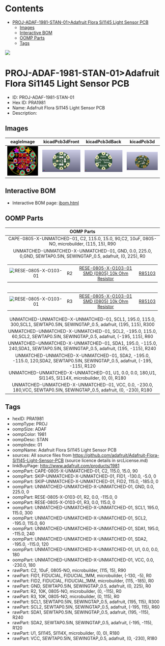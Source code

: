 



Contents
========

* [PROJ-ADAF-1981-STAN-01>Adafruit Flora Si1145 Light Sensor PCB](#proj-adaf-1981-stan-01adafruit-flora-si1145-light-sensor-pcb)
	* [Images](#images)
	* [Interactive BOM](#interactive-bom)
	* [OOMP Parts](#oomp-parts)
	* [Tags](#tags)
  
![][im]
# PROJ-ADAF-1981-STAN-01>Adafruit Flora Si1145 Light Sensor PCB

- ID: PROJ-ADAF-1981-STAN-01
- Hex ID: PRA1981
- Name: Adafruit Flora Si1145 Light Sensor PCB
- Description: 

## Images
  
  

|eagleImage|kicadPcb3dFront|kicadPcb3dBack|kicadPcb3d|
| :---: | :---: | :---: | :---: |
|[![eagleImage](eagleImage_140.png)](eagleImage_600.png)|[![kicadPcb3dFront](kicadPcb3dFront_140.png)](kicadPcb3dFront_600.png)|[![kicadPcb3dBack](kicadPcb3dBack_140.png)](kicadPcb3dBack_600.png)|[![kicadPcb3d](kicadPcb3d_140.png)](kicadPcb3d_600.png)|

## Interactive BOM

- Interactive BOM page: [ibom.html](kicad/bom/ibom.html)

## OOMP Parts
  

|OOMP Parts|
| :---: |
|CAPE-0805-X-UNMATCHED-01, C2, 115.0, 15.0, 90,C2, 10uF, 0805-NO, microbuilder, (115, 15), R90|
|UNMATCHED-UNMATCHED-X-UNMATCHED-01, GND, 0.0, 225.0, 0,GND, SEWTAP0.5IN, SEWINGTAP_0.5, adafruit, (0, 225), R0|
|<table><tr><td>![RESE-0805-X-O103-01](https://raw.githubusercontent.com/oomlout/oomlout_OOMP_parts/main/RESE-0805-X-O103-01/image_140.jpg)</td><td> R2</td><td>[RESE-0805-X-O103-01<br>SMD (0805) 10k Ohm Resistor](https://github.com/oomlout/oomlout_OOMP_parts/tree/main/RESE-0805-X-O103-01/)</td><td>[R85103](https://github.com/oomlout/oomlout_OOMP_parts/tree/main/RESE-0805-X-O103-01/)</td></tr></table>|
|<table><tr><td>![RESE-0805-X-O103-01](https://raw.githubusercontent.com/oomlout/oomlout_OOMP_parts/main/RESE-0805-X-O103-01/image_140.jpg)</td><td> R3</td><td>[RESE-0805-X-O103-01<br>SMD (0805) 10k Ohm Resistor](https://github.com/oomlout/oomlout_OOMP_parts/tree/main/RESE-0805-X-O103-01/)</td><td>[R85103](https://github.com/oomlout/oomlout_OOMP_parts/tree/main/RESE-0805-X-O103-01/)</td></tr></table>|
|UNMATCHED-UNMATCHED-X-UNMATCHED-01, SCL1, 195.0, 115.0, 300,SCL1, SEWTAP0.5IN, SEWINGTAP_0.5, adafruit, (195, 115), R300|
|UNMATCHED-UNMATCHED-X-UNMATCHED-01, SCL2, -195.0, 115.0, 60,SCL2, SEWTAP0.5IN, SEWINGTAP_0.5, adafruit, (-195, 115), R60|
|UNMATCHED-UNMATCHED-X-UNMATCHED-01, SDA1, 195.0, -115.0, 240,SDA1, SEWTAP0.5IN, SEWINGTAP_0.5, adafruit, (195, -115), R240|
|UNMATCHED-UNMATCHED-X-UNMATCHED-01, SDA2, -195.0, -115.0, 120,SDA2, SEWTAP0.5IN, SEWINGTAP_0.5, adafruit, (-195, -115), R120|
|UNMATCHED-UNMATCHED-X-UNMATCHED-01, U1, 0.0, 0.0, 180,U1, SI1145, SI114X, microbuilder, (0, 0), R180|
|UNMATCHED-UNMATCHED-X-UNMATCHED-01, VCC, 0.0, -230.0, 180,VCC, SEWTAP0.5IN, SEWINGTAP_0.5, adafruit, (0, -230), R180|

## Tags

- hexID: PRA1981
- oompType: PROJ
- oompSize: ADAF
- oompColor: 1981
- oompDesc: STAN
- oompIndex: 01
- oompName: Adafruit Flora Si1145 Light Sensor PCB
- sources: All source files from https://github.com/adafruit/Adafruit-Flora-Si1145-Light-Sensor-PCB (source licence details in srcLicense.md)
- linkBuyPage: http://www.adafruit.com/products/1981
- oompPart: CAPE-0805-X-UNMATCHED-01, C2, 115.0, 15.0, 90
- oompPart: SKIP-UNMATCHED-X-UNMATCHED-01, FID1, -130.0, -5.0, 0
- oompPart: SKIP-UNMATCHED-X-UNMATCHED-01, FID2, 115.0, -185.0, 0
- oompPart: UNMATCHED-UNMATCHED-X-UNMATCHED-01, GND, 0.0, 225.0, 0
- oompPart: RESE-0805-X-O103-01, R2, 0.0, -115.0, 0
- oompPart: RESE-0805-X-O103-01, R3, 0.0, 115.0, 0
- oompPart: UNMATCHED-UNMATCHED-X-UNMATCHED-01, SCL1, 195.0, 115.0, 300
- oompPart: UNMATCHED-UNMATCHED-X-UNMATCHED-01, SCL2, -195.0, 115.0, 60
- oompPart: UNMATCHED-UNMATCHED-X-UNMATCHED-01, SDA1, 195.0, -115.0, 240
- oompPart: UNMATCHED-UNMATCHED-X-UNMATCHED-01, SDA2, -195.0, -115.0, 120
- oompPart: UNMATCHED-UNMATCHED-X-UNMATCHED-01, U1, 0.0, 0.0, 180
- oompPart: UNMATCHED-UNMATCHED-X-UNMATCHED-01, VCC, 0.0, -230.0, 180
- rawPart: C2, 10uF, 0805-NO, microbuilder, (115, 15), R90
- rawPart: FID1, FIDUCIAL, FIDUCIAL_1MM, microbuilder, (-130, -5), R0
- rawPart: FID2, FIDUCIAL, FIDUCIAL_1MM, microbuilder, (115, -185), R0
- rawPart: GND, SEWTAP0.5IN, SEWINGTAP_0.5, adafruit, (0, 225), R0
- rawPart: R2, 10K, 0805-NO, microbuilder, (0, -115), R0
- rawPart: R3, 10K, 0805-NO, microbuilder, (0, 115), R0
- rawPart: SCL1, SEWTAP0.5IN, SEWINGTAP_0.5, adafruit, (195, 115), R300
- rawPart: SCL2, SEWTAP0.5IN, SEWINGTAP_0.5, adafruit, (-195, 115), R60
- rawPart: SDA1, SEWTAP0.5IN, SEWINGTAP_0.5, adafruit, (195, -115), R240
- rawPart: SDA2, SEWTAP0.5IN, SEWINGTAP_0.5, adafruit, (-195, -115), R120
- rawPart: U1, SI1145, SI114X, microbuilder, (0, 0), R180
- rawPart: VCC, SEWTAP0.5IN, SEWINGTAP_0.5, adafruit, (0, -230), R180



[im]: kicadPcb3d_450.png
